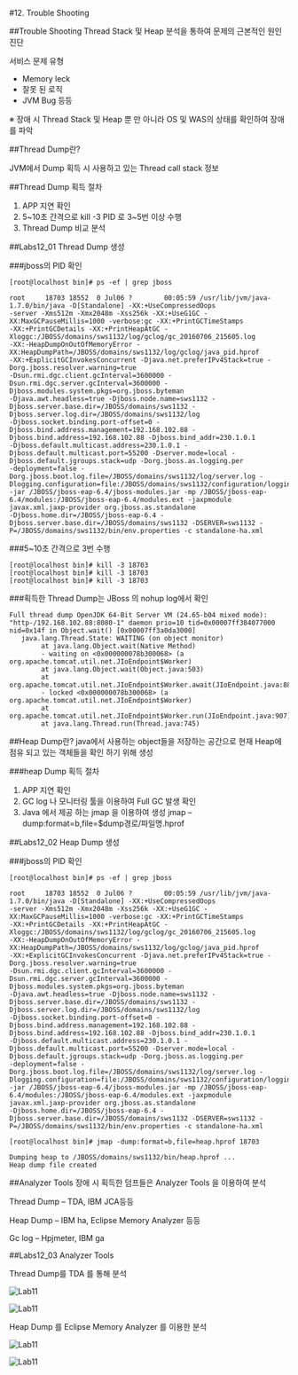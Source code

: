 #12. Trouble Shooting

##Trouble Shooting
Thread Stack 및 Heap 분석을 통하여 문제의 근본적인 원인 진단

서비스 문제 유형
 - Memory leck
 - 잘못 된 로직
 - JVM Bug 등등

※ 장애 시 Thread Stack 및 Heap  뿐 만 아니라 OS 및 WAS의 상태를 확인하여 장애를 파악

##Thread Dump란?

JVM에서 Dump 획득 시 사용하고 있는 Thread call stack 정보

##Thread Dump 획득 절차
1. APP 지연 확인
2. 5~10초 간격으로 kill -3 PID 로 3~5번 이상 수행
3. Thread Dump 비교 분석


##Labs12_01 Thread Dump 생성

###jboss의 PID 확인
```
[root@localhost bin]# ps -ef | grep jboss

root     18703 18552  0 Jul06 ?        00:05:59 /usr/lib/jvm/java-1.7.0/bin/java -D[Standalone] -XX:+UseCompressedOops 
-server -Xms512m -Xmx2048m -Xss256k -XX:+UseG1GC -XX:MaxGCPauseMillis=1000 -verbose:gc -XX:+PrintGCTimeStamps 
-XX:+PrintGCDetails -XX:+PrintHeapAtGC -Xloggc:/JBOSS/domains/sws1132/log/gclog/gc_20160706_215605.log 
-XX:-HeapDumpOnOutOfMemoryError -XX:HeapDumpPath=/JBOSS/domains/sws1132/log/gclog/java_pid.hprof 
-XX:+ExplicitGCInvokesConcurrent -Djava.net.preferIPv4Stack=true -Dorg.jboss.resolver.warning=true 
-Dsun.rmi.dgc.client.gcInterval=3600000 -Dsun.rmi.dgc.server.gcInterval=3600000 -Djboss.modules.system.pkgs=org.jboss.byteman 
-Djava.awt.headless=true -Djboss.node.name=sws1132 -Djboss.server.base.dir=/JBOSS/domains/sws1132 -Djboss.server.log.dir=/JBOSS/domains/sws1132/log 
-Djboss.socket.binding.port-offset=0 -Djboss.bind.address.management=192.168.102.88 -Djboss.bind.address=192.168.102.88 -Djboss.bind_addr=230.1.0.1 
-Djboss.default.multicast.address=230.1.0.1 -Djboss.default.multicast.port=55200 -Dserver.mode=local -Djboss.default.jgroups.stack=udp -Dorg.jboss.as.logging.per
-deployment=false -Dorg.jboss.boot.log.file=/JBOSS/domains/sws1132/log/server.log -Dlogging.configuration=file:/JBOSS/domains/sws1132/configuration/logging.properties 
-jar /JBOSS/jboss-eap-6.4/jboss-modules.jar -mp /JBOSS/jboss-eap-6.4/modules:/JBOSS/jboss-eap-6.4/modules.ext -jaxpmodule javax.xml.jaxp-provider org.jboss.as.standalone 
-Djboss.home.dir=/JBOSS/jboss-eap-6.4 -Djboss.server.base.dir=/JBOSS/domains/sws1132 -DSERVER=sws1132 -P=/JBOSS/domains/sws1132/bin/env.properties -c standalone-ha.xml
```

###5~10초 간격으로 3번 수행
```
[root@localhost bin]# kill -3 18703
[root@localhost bin]# kill -3 18703
[root@localhost bin]# kill -3 18703
```

###획득한 Thread Dump는 JBoss 의 nohup log에서 확인
```
Full thread dump OpenJDK 64-Bit Server VM (24.65-b04 mixed mode):
"http-/192.168.102.88:8080-1" daemon prio=10 tid=0x00007ff384077000 nid=0x14f in Object.wait() [0x00007ff3a0da3000]
   java.lang.Thread.State: WAITING (on object monitor)
        at java.lang.Object.wait(Native Method)
        - waiting on <0x000000078b300068> (a org.apache.tomcat.util.net.JIoEndpoint$Worker)
        at java.lang.Object.wait(Object.java:503)
        at org.apache.tomcat.util.net.JIoEndpoint$Worker.await(JIoEndpoint.java:881)
        - locked <0x000000078b300068> (a org.apache.tomcat.util.net.JIoEndpoint$Worker)
        at org.apache.tomcat.util.net.JIoEndpoint$Worker.run(JIoEndpoint.java:907)
        at java.lang.Thread.run(Thread.java:745)

```

##Heap Dump란?
java에서 사용하는 object들을 저장하는 공간으로 현재 Heap에 점유 되고 있는 객체들을 확인 하기 위해 생성

###heap Dump 획득 절차
1. APP 지연 확인
2. GC log 나 모니터링 툴을 이용하여 Full GC 발생 확인
3. Java 에서 제공 하는 jmap 을 이용하여 생성
	jmap –dump:format=b,file=$dump경로/파일명.hprof <pid>



##Labs12_02 Heap Dump 생성

###jboss의 PID 확인
```
[root@localhost bin]# ps -ef | grep jboss

root     18703 18552  0 Jul06 ?        00:05:59 /usr/lib/jvm/java-1.7.0/bin/java -D[Standalone] -XX:+UseCompressedOops 
-server -Xms512m -Xmx2048m -Xss256k -XX:+UseG1GC -XX:MaxGCPauseMillis=1000 -verbose:gc -XX:+PrintGCTimeStamps 
-XX:+PrintGCDetails -XX:+PrintHeapAtGC -Xloggc:/JBOSS/domains/sws1132/log/gclog/gc_20160706_215605.log 
-XX:-HeapDumpOnOutOfMemoryError -XX:HeapDumpPath=/JBOSS/domains/sws1132/log/gclog/java_pid.hprof 
-XX:+ExplicitGCInvokesConcurrent -Djava.net.preferIPv4Stack=true -Dorg.jboss.resolver.warning=true 
-Dsun.rmi.dgc.client.gcInterval=3600000 -Dsun.rmi.dgc.server.gcInterval=3600000 -Djboss.modules.system.pkgs=org.jboss.byteman 
-Djava.awt.headless=true -Djboss.node.name=sws1132 -Djboss.server.base.dir=/JBOSS/domains/sws1132 -Djboss.server.log.dir=/JBOSS/domains/sws1132/log 
-Djboss.socket.binding.port-offset=0 -Djboss.bind.address.management=192.168.102.88 -Djboss.bind.address=192.168.102.88 -Djboss.bind_addr=230.1.0.1 
-Djboss.default.multicast.address=230.1.0.1 -Djboss.default.multicast.port=55200 -Dserver.mode=local -Djboss.default.jgroups.stack=udp -Dorg.jboss.as.logging.per
-deployment=false -Dorg.jboss.boot.log.file=/JBOSS/domains/sws1132/log/server.log -Dlogging.configuration=file:/JBOSS/domains/sws1132/configuration/logging.properties 
-jar /JBOSS/jboss-eap-6.4/jboss-modules.jar -mp /JBOSS/jboss-eap-6.4/modules:/JBOSS/jboss-eap-6.4/modules.ext -jaxpmodule javax.xml.jaxp-provider org.jboss.as.standalone 
-Djboss.home.dir=/JBOSS/jboss-eap-6.4 -Djboss.server.base.dir=/JBOSS/domains/sws1132 -DSERVER=sws1132 -P=/JBOSS/domains/sws1132/bin/env.properties -c standalone-ha.xml
```
```
[root@localhost bin]# jmap -dump:format=b,file=heap.hprof 18703

Dumping heap to /JBOSS/domains/sws1132/bin/heap.hprof ...
Heap dump file created
```

##Analyzer Tools
장애 시 획득한 덤프들은 Analyzer Tools 을 이용하여 분석

Thread Dump – TDA, IBM JCA등등

Heap Dump – IBM ha, Eclipse Memory Analyzer 등등

Gc log – Hpjmeter, IBM ga

##Labs12_03 Analyzer Tools

Thread Dump를 TDA 를 통해 분석


![Lab11](TDA1.png)


![Lab11](TDA2.png)


Heap Dump 를  Eclipse Memory Analyzer 를 이용한 분석

![Lab11](MAT1.png)



![Lab11](MAT2.png)





